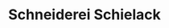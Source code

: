 ---
title: "Schneiderei Schielack"
url: /rossleben-wiehe/schneiderei-schielack/
shop: Schneiderei
---